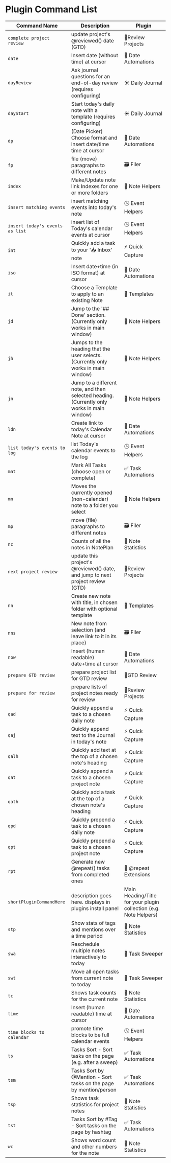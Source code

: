 # Plugin Command List

| Command Name | Description | Plugin |
| --- | --- | --- |
| `complete project review` | update project's @reviewed() date (GTD) | 🔬Review Projects |
| `date` | Insert date (without time) at cursor | 📅 Date Automations |
| `dayReview` | Ask journal questions for an end-of-day review (requires configuring) | ☀️ Daily Journal |
| `dayStart` | Start today's daily note with a template (requires configuring) | ☀️ Daily Journal |
| `dp` | (Date Picker) Choose format and insert date/time time at cursor | 📅 Date Automations |
| `fp` | file (move) paragraphs to different notes | 🗃 Filer |
| `index` | Make/Update note link Indexes for one or more folders | 📙 Note Helpers |
| `insert matching events` | insert matching events into today's note | 🕓 Event Helpers |
| `insert today's events as list` | insert list of Today's calendar events at cursor | 🕓 Event Helpers |
| `int` | Quickly add a task to your '📥 Inbox' note | ⚡️ Quick Capture |
| `iso` | Insert date+time (in ISO format) at cursor | 📅 Date Automations |
| `it` | Choose a Template to apply to an existing Note | 🔩 Templates |
| `jd` | Jump to the '## Done' section. (Currently only works in main window) | 📙 Note Helpers |
| `jh` | Jumps to the heading that the user selects. (Currently only works in main window) | 📙 Note Helpers |
| `jn` | Jump to a different note, and then selected heading. (Currently only works in main window) | 📙 Note Helpers |
| `ldn` | Create link to today's Calendar Note at cursor | 📅 Date Automations |
| `list today's events to log` | list Today's calendar events to the log | 🕓 Event Helpers |
| `mat` | Mark All Tasks (choose open or complete) | ✅ Task Automations |
| `mn` | Moves the currently opened (non-calendar) note to a folder you select | 📙 Note Helpers |
| `mp` | move (file) paragraphs to different notes | 🗃 Filer |
| `nc` | Counts of all the notes in NotePlan | 🔢 Note Statistics |
| `next project review` | update this project's @reviewed() date, and jump to next project review (GTD) | 🔬Review Projects |
| `nn` | Create new note with title, in chosen folder with optional template | 🔩 Templates |
| `nns` | New note from selection (and leave link to it in its place) | 🗃 Filer |
| `now` | Insert (human readable) date+time at cursor | 📅 Date Automations |
| `prepare GTD review` | prepare project list for GTD review | 🔬GTD Review |
| `prepare for review` | prepare lists of project notes ready for review | 🔬Review Projects |
| `qad` | Quickly append a task to a chosen daily note | ⚡️ Quick Capture |
| `qaj` | Quickly append text to the Journal in today's note | ⚡️ Quick Capture |
| `qalh` | Quickly add text at the top of a chosen note's heading | ⚡️ Quick Capture |
| `qat` | Quickly append a task to a chosen project note | ⚡️ Quick Capture |
| `qath` | Quickly add a task at the top of a chosen note's heading | ⚡️ Quick Capture |
| `qpd` | Quickly prepend a task to a chosen daily note | ⚡️ Quick Capture |
| `qpt` | Quickly prepend a task to a chosen project note | ⚡️ Quick Capture |
| `rpt` | Generate new @repeat() tasks from completed ones | 🔁 @repeat Extensions |
| `shortPluginCommandHere` | description goes here. displays in plugins install panel | Main Heading/Title for your plugin collection (e.g. Note Helpers) |
| `stp` | Show stats of tags and mentions over a time period | 🔢 Note Statistics |
| `swa` | Reschedule multiple notes interactively to today | 🧹 Task Sweeper |
| `swt` | Move all open tasks from current note to today | 🧹 Task Sweeper |
| `tc` | Shows task counts for the current note | 🔢 Note Statistics |
| `time` | Insert (human readable) time at cursor | 📅 Date Automations |
| `time blocks to calendar` | promote time blocks to be full calendar events | 🕓 Event Helpers |
| `ts` | Tasks Sort - Sort tasks on the page (e.g. after a sweep) | ✅ Task Automations |
| `tsm` | Tasks Sort by @Mention - Sort tasks on the page by mention/person | ✅ Task Automations |
| `tsp` | Shows task statistics for project notes | 🔢 Note Statistics |
| `tst` | Tasks Sort by #Tag - Sort tasks on the page by hashtag | ✅ Task Automations |
| `wc` | Shows word count and other numbers for the note | 🔢 Note Statistics |
